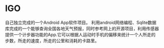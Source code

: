 # IGO

自己独立完成的一个Android App软件项目。
利用android网络编程、Sqlite数据库完成的一个能够查询全国各地天气预报，同时参考网上的开源项目，利用传感器提供一个计步器功能的App.它可以根据人运动时手机的偏移来统计一个人所走的步数，所走的速度，所走的公里和消耗的卡路里。
